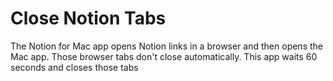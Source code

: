 # Close Notion Tabs

The Notion for Mac app opens Notion links in a browser and then opens the Mac app. Those browser tabs don't close automatically. This app waits 60 seconds and closes those tabs